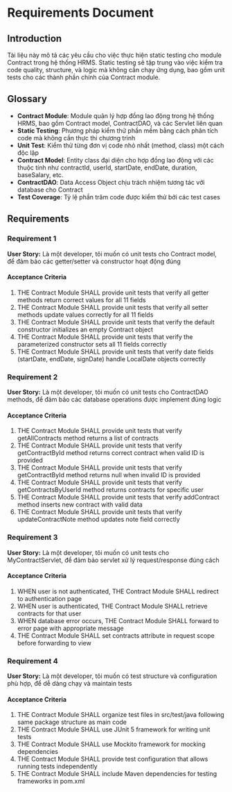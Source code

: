 # Requirements Document

## Introduction

Tài liệu này mô tả các yêu cầu cho việc thực hiện static testing cho module Contract trong hệ thống HRMS. Static testing sẽ tập trung vào việc kiểm tra code quality, structure, và logic mà không cần chạy ứng dụng, bao gồm unit tests cho các thành phần chính của Contract module.

## Glossary

- **Contract Module**: Module quản lý hợp đồng lao động trong hệ thống HRMS, bao gồm Contract model, ContractDAO, và các Servlet liên quan
- **Static Testing**: Phương pháp kiểm thử phần mềm bằng cách phân tích code mà không cần thực thi chương trình
- **Unit Test**: Kiểm thử từng đơn vị code nhỏ nhất (method, class) một cách độc lập
- **Contract Model**: Entity class đại diện cho hợp đồng lao động với các thuộc tính như contractId, userId, startDate, endDate, duration, baseSalary, etc.
- **ContractDAO**: Data Access Object chịu trách nhiệm tương tác với database cho Contract
- **Test Coverage**: Tỷ lệ phần trăm code được kiểm thử bởi các test cases

## Requirements

### Requirement 1

**User Story:** Là một developer, tôi muốn có unit tests cho Contract model, để đảm bảo các getter/setter và constructor hoạt động đúng

#### Acceptance Criteria

1. THE Contract Module SHALL provide unit tests that verify all getter methods return correct values for all 11 fields
2. THE Contract Module SHALL provide unit tests that verify all setter methods update values correctly for all 11 fields
3. THE Contract Module SHALL provide unit tests that verify the default constructor initializes an empty Contract object
4. THE Contract Module SHALL provide unit tests that verify the parameterized constructor sets all 11 fields correctly
5. THE Contract Module SHALL provide unit tests that verify date fields (startDate, endDate, signDate) handle LocalDate objects correctly

### Requirement 2

**User Story:** Là một developer, tôi muốn có unit tests cho ContractDAO methods, để đảm bảo các database operations được implement đúng logic

#### Acceptance Criteria

1. THE Contract Module SHALL provide unit tests that verify getAllContracts method returns a list of contracts
2. THE Contract Module SHALL provide unit tests that verify getContractById method returns correct contract when valid ID is provided
3. THE Contract Module SHALL provide unit tests that verify getContractById method returns null when invalid ID is provided
4. THE Contract Module SHALL provide unit tests that verify getContractsByUserId method returns contracts for specific user
5. THE Contract Module SHALL provide unit tests that verify addContract method inserts new contract with valid data
6. THE Contract Module SHALL provide unit tests that verify updateContractNote method updates note field correctly

### Requirement 3

**User Story:** Là một developer, tôi muốn có unit tests cho MyContractServlet, để đảm bảo servlet xử lý request/response đúng cách

#### Acceptance Criteria

1. WHEN user is not authenticated, THE Contract Module SHALL redirect to authentication page
2. WHEN user is authenticated, THE Contract Module SHALL retrieve contracts for that user
3. WHEN database error occurs, THE Contract Module SHALL forward to error page with appropriate message
4. THE Contract Module SHALL set contracts attribute in request scope before forwarding to view

### Requirement 4

**User Story:** Là một developer, tôi muốn có test structure và configuration phù hợp, để dễ dàng chạy và maintain tests

#### Acceptance Criteria

1. THE Contract Module SHALL organize test files in src/test/java following same package structure as main code
2. THE Contract Module SHALL use JUnit 5 framework for writing unit tests
3. THE Contract Module SHALL use Mockito framework for mocking dependencies
4. THE Contract Module SHALL provide test configuration that allows running tests independently
5. THE Contract Module SHALL include Maven dependencies for testing frameworks in pom.xml
